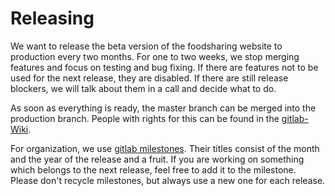 # Releasing

We want to release the beta version of the foodsharing website to production every two months.
For one to two weeks, we stop merging features and focus on testing and bug fixing. If there are features not to be used for the next release, they are disabled.
If there are still release blockers, we will talk about them in a call and decide what to do.

As soon as everything is ready, the master branch can be merged into the production branch.
People with rights for this can be found in the [gitlab-Wiki](https://gitlab.com/foodsharing-dev/foodsharing/-/wikis/responsibilities).

For organization, we use [gitlab milestones](https://gitlab.com/foodsharing-dev/foodsharing/-/milestones). Their titles consist of the month and the year of the release and a fruit. If you are working on something which belongs to the next release, feel free to add it to the milestone. 
Please don't recycle milestones, but always use a new one for each release.